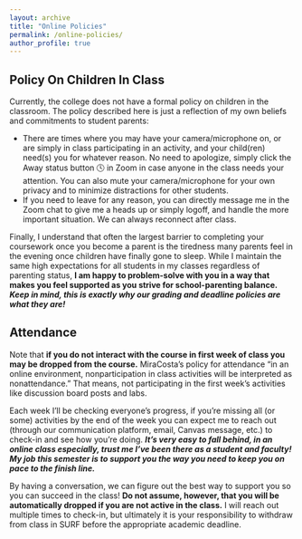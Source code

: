 ```yaml
---
layout: archive
title: "Online Policies"
permalink: /online-policies/
author_profile: true
---
```


## Policy On Children In Class
Currently, the college does not have a formal policy on children in the classroom.  The policy described here is just a reflection of my own beliefs and commitments to student parents:

- There are times where you may have your camera/microphone on, or are simply in class participating in an activity, and your child(ren) need(s) you for whatever reason. No need to apologize, simply click the Away status button 🕓 in Zoom in case anyone in the class needs your attention. You can also mute your camera/microphone for your own privacy and to minimize distractions for other students.
- If you need to leave for any reason, you can directly message me in the Zoom chat to give me a heads up or simply logoff, and handle the more important situation. We can always reconnect after class.

Finally, I understand that often the largest barrier to completing your coursework once you become a parent is the tiredness many parents feel in the evening once children have finally gone to sleep. While I maintain the same high expectations for all students in my classes regardless of parenting status, **I am happy to problem-solve with you in a way that makes you feel supported as you strive for school-parenting balance. *Keep in mind, this is exactly why our grading and deadline policies are what they are!***


## Attendance
Note that **if you do not interact with the course in first week of class you may be dropped from the course.** MiraCosta’s policy for attendance “in an online environment, nonparticipation in class activities will be interpreted as nonattendance.” That means, not participating in the first week’s activities like discussion board posts and labs.

Each week I’ll be checking everyone’s progress, if you’re missing all (or some) activities by the end of the week you can expect me to reach out (through our communication platform, email, Canvas message, etc.) to check-in and see how you’re doing. ***It’s very easy to fall behind, in an online class especially, trust me I’ve been there as a student and faculty! My job this semester is to support you the way you need to keep you on pace to the finish line.***

By having a conversation, we can figure out the best way to support you so you can succeed in the class! **Do not assume, however, that you will be automatically dropped if you are not active in the class.** I will reach out multiple times to check-in, but ultimately it is your responsibility to withdraw from class in SURF before the appropriate academic deadline.




